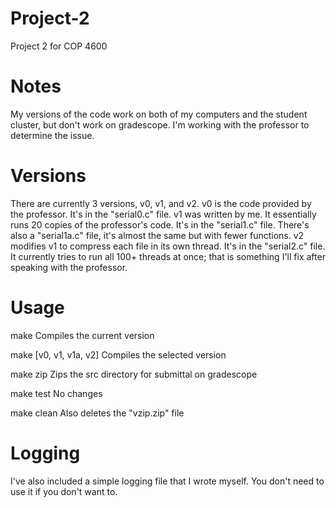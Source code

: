 # Project-2
Project 2 for COP 4600

# Notes
My versions of the code work on both of my computers and the student cluster, but don't work on gradescope.  I'm working with the professor to determine the issue.

# Versions
There are currently 3 versions, v0, v1, and v2.
v0 is the code provided by the professor.  It's in the "serial0.c" file.
v1 was written by me.  It essentially runs 20 copies of the professor's code.  It's in the "serial1.c" file.  There's also a "serial1a.c" file, it's almost the same but with fewer functions.
v2 modifies v1 to compress each file in its own thread.  It's in the "serial2.c" file.  It currently tries to run all 100+ threads at once; that is something I'll fix after speaking with the professor.

# Usage
make
Compiles the current version

make [v0, v1, v1a, v2]
Compiles the selected version

make zip
Zips the src directory for submittal on gradescope

make test
No changes

make clean
Also deletes the "vzip.zip" file

# Logging
I've also included a simple logging file that I wrote myself.  You don't need to use it if you don't want to.